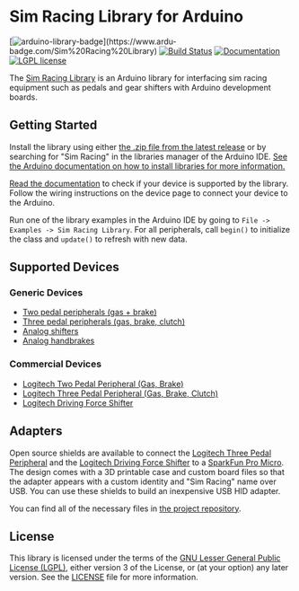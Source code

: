# Sim Racing Library for Arduino
[![arduino-library-badge](https://www.ardu-badge.com/badge/Sim%20Racing%20Library.svg?)](https://www.ardu-badge.com/Sim%20Racing%20Library) [![Build Status](https://github.com/dmadison/Sim-Racing-Arduino/workflows/build/badge.svg)](https://github.com/dmadison/Sim-Racing-Arduino/actions/workflows/ci.yml) [![Documentation](https://img.shields.io/badge/Docs-Doxygen-blue.svg)](http://dmadison.github.io/Sim-Racing-Arduino/docs/index.html)
[![LGPL license](https://img.shields.io/badge/License-LGPL-orange.svg)](https://github.com/dmadison/Sim-Racing-Arduino/blob/master/LICENSE)

The [Sim Racing Library](https://github.com/dmadison/Sim-Racing-Arduino/) is an Arduino library for interfacing sim racing equipment such as pedals and gear shifters with Arduino development boards.

## Getting Started

Install the library using either [the .zip file from the latest release](https://github.com/dmadison/Sim-Racing-Arduino/releases/latest/) or by searching for "Sim Racing" in the libraries manager of the Arduino IDE. [See the Arduino documentation on how to install libraries for more information.](https://docs.arduino.cc/software/ide-v1/tutorials/installing-libraries)

[Read the documentation](http://dmadison.github.io/Sim-Racing-Arduino/docs/supported_devices.html) to check if your device is supported by the library. Follow the wiring instructions on the device page to connect your device to the Arduino.

Run one of the library examples in the Arduino IDE by going to `File -> Examples -> Sim Racing Library`. For all peripherals, call `begin()` to initialize the class and `update()` to refresh with new data.

## Supported Devices

### Generic Devices
* [Two pedal peripherals (gas + brake)](https://dmadison.github.io/Sim-Racing-Arduino/docs/class_sim_racing_1_1_two_pedals.html)
* [Three pedal peripherals (gas, brake, clutch)](https://dmadison.github.io/Sim-Racing-Arduino/docs/class_sim_racing_1_1_three_pedals.html)
* [Analog shifters](https://dmadison.github.io/Sim-Racing-Arduino/docs/class_sim_racing_1_1_analog_shifter.html)
* [Analog handbrakes](https://dmadison.github.io/Sim-Racing-Arduino/docs/class_sim_racing_1_1_handbrake.html)

### Commercial Devices
* [Logitech Two Pedal Peripheral (Gas, Brake)](http://dmadison.github.io/Sim-Racing-Arduino/docs/logitech_pedals.html)
* [Logitech Three Pedal Peripheral (Gas, Brake, Clutch)](http://dmadison.github.io/Sim-Racing-Arduino/docs/logitech_pedals.html)
* [Logitech Driving Force Shifter](http://dmadison.github.io/Sim-Racing-Arduino/docs/logitech_shifter.html)

## Adapters

Open source shields are available to connect the [Logitech Three Pedal Peripheral](http://dmadison.github.io/Sim-Racing-Arduino/docs/logitech_pedals.html) and the [Logitech Driving Force Shifter](http://dmadison.github.io/Sim-Racing-Arduino/docs/logitech_shifter.html) to a [SparkFun Pro Micro](https://github.com/sparkfun/Pro_Micro). The design comes with a 3D printable case and custom board files so that the adapter appears with a custom identity and "Sim Racing" name over USB. You can use these shields to build an inexpensive USB HID adapter.

You can find all of the necessary files in [the project repository](https://github.com/dmadison/Sim-Racing-Shields).

## License

This library is licensed under the terms of the [GNU Lesser General Public License (LGPL)](https://www.gnu.org/licenses/lgpl.html), either version 3 of the License, or (at your option) any later version. See the [LICENSE](https://github.com/dmadison/Sim-Racing-Arduino/blob/master/LICENSE) file for more information.
